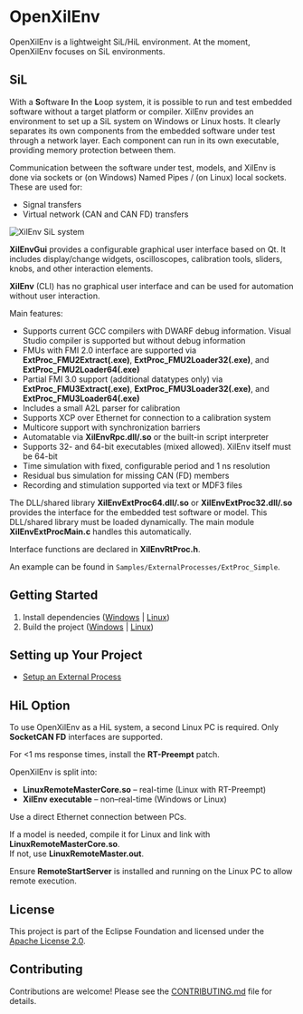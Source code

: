 # OpenXilEnv

OpenXilEnv is a lightweight SiL/HiL environment. At the moment, OpenXilEnv focuses on SiL environments.

## SiL

With a **S**oftware **I**n the **L**oop system, it is possible to run and test embedded software without a target platform or compiler.
XilEnv provides an environment to set up a SiL system on Windows or Linux hosts. It clearly separates its own components from the embedded software under test through a network layer. Each component can run in its own executable, providing memory protection between them.

Communication between the software under test, models, and XilEnv is done via sockets or (on Windows) Named Pipes / (on Linux) local sockets. These are used for:
- Signal transfers
- Virtual network (CAN and CAN FD) transfers

![XilEnv SiL system](OpenXilEnv_Sil.png)

**XilEnvGui** provides a configurable graphical user interface based on Qt. It includes display/change widgets, oscilloscopes, calibration tools, sliders, knobs, and other interaction elements.

**XilEnv** (CLI) has no graphical user interface and can be used for automation without user interaction.

Main features:
- Supports current GCC compilers with DWARF debug information. Visual Studio compiler is supported but without debug information
- FMUs with FMI 2.0 interface are supported via **ExtProc_FMU2Extract(.exe)**, **ExtProc_FMU2Loader32(.exe)**, and **ExtProc_FMU2Loader64(.exe)**
- Partial FMI 3.0 support (additional datatypes only) via **ExtProc_FMU3Extract(.exe)**, **ExtProc_FMU3Loader32(.exe)**, and **ExtProc_FMU3Loader64(.exe)**
- Includes a small A2L parser for calibration
- Supports XCP over Ethernet for connection to a calibration system
- Multicore support with synchronization barriers
- Automatable via **XilEnvRpc.dll/.so** or the built-in script interpreter
- Supports 32- and 64-bit executables (mixed allowed). XilEnv itself must be 64-bit
- Time simulation with fixed, configurable period and 1 ns resolution
- Residual bus simulation for missing CAN (FD) members
- Recording and stimulation supported via text or MDF3 files

The DLL/shared library **XilEnvExtProc64.dll/.so** or **XilEnvExtProc32.dll/.so** provides the interface for the embedded test software or model. This DLL/shared library must be loaded dynamically. The main module **XilEnvExtProcMain.c** handles this automatically.

Interface functions are declared in **XilEnvRtProc.h**.

An example can be found in `Samples/ExternalProcesses/ExtProc_Simple`.

## Getting Started

1. Install dependencies ([Windows](docs/WINDOWS_DEPENDENCIES.md) | [Linux](docs/LINUX_DEPENDENCIES.md))
2. Build the project ([Windows](docs/WINDOWS_BUILD.md) | [Linux](docs/LINUX_BUILD.md))

## Setting up Your Project

- [Setup an External Process](docs/EXTERNAL_PROCESS_SETUP.md)

## HiL Option

To use OpenXilEnv as a HiL system, a second Linux PC is required. Only **SocketCAN FD** interfaces are supported.

For <1 ms response times, install the **RT-Preempt** patch.

OpenXilEnv is split into:
- **LinuxRemoteMasterCore.so** – real-time (Linux with RT-Preempt)
- **XilEnv executable** – non–real-time (Windows or Linux)

Use a direct Ethernet connection between PCs.

If a model is needed, compile it for Linux and link with **LinuxRemoteMasterCore.so**.  
If not, use **LinuxRemoteMaster.out**.

Ensure **RemoteStartServer** is installed and running on the Linux PC to allow remote execution.

## License
This project is part of the Eclipse Foundation and licensed under the [Apache License 2.0](LICENSE.txt).

## Contributing
Contributions are welcome! Please see the [CONTRIBUTING.md](CONTRIBUTING.md) file for details.